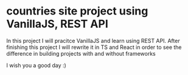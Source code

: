 # countries site project using VanillaJS, REST API

In this project I will pracitce VanillaJS and learn using REST API.
After finishing this project I will rewrite it in TS and React in order to see the difference in building projects with and without frameworks

I wish you a good day :)
